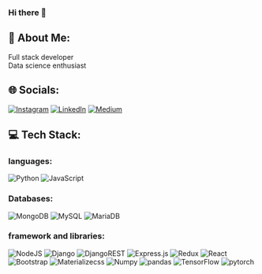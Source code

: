 ### Hi there 👋

## 💫 About Me:
Full stack developer<br>Data science enthusiast


## 🌐 Socials:
[![Instagram](https://img.shields.io/badge/Instagram-%23E4405F.svg?logo=Instagram&logoColor=white&style=for-the-badge)](https://instagram.com/nafiu.dev) 
[![LinkedIn](https://img.shields.io/badge/LinkedIn-%230077B5.svg?logo=linkedin&logoColor=white&style=for-the-badge)](https://linkedin.com/in/nafiu-nizar-93a16720b) 
[![Medium](https://img.shields.io/badge/Medium-12100E?logo=medium&logoColor=white&style=for-the-badge)](https://medium.com/@nafiu.dev) 

## 💻 Tech Stack:
### languages:
![Python](https://img.shields.io/badge/python-3670A0?style=for-the-badge&logo=python&logoColor=ffdd54)
![JavaScript](https://img.shields.io/badge/javascript-%23323330.svg?style=for-the-badge&logo=javascript&logoColor=%23F7DF1E)
### Databases:
![MongoDB](https://img.shields.io/badge/MongoDB-%234ea94b.svg?style=for-the-badge&logo=mongodb&logoColor=white) 
![MySQL](https://img.shields.io/badge/mysql-%2300f.svg?style=for-the-badge&logo=mysql&logoColor=white) 
![MariaDB](https://img.shields.io/badge/MariaDB-003545?style=for-the-badge&logo=mariadb&logoColor=white)
### framework and libraries:
![NodeJS](https://img.shields.io/badge/node.js-6DA55F?style=for-the-badge&logo=node.js&logoColor=white) 
![Django](https://img.shields.io/badge/django-%23092E20.svg?style=for-the-badge&logo=django&logoColor=white) 
![DjangoREST](https://img.shields.io/badge/DJANGO-REST-ff1709?style=for-the-badge&logo=django&logoColor=white&color=ff1709labelColor=gray) 
![Express.js](https://img.shields.io/badge/express.js-%23404d59.svg?style=for-the-badge&logo=express&logoColor=%2361DAFB) 
![Redux](https://img.shields.io/badge/redux-%23593d88.svg?style=for-the-badge&logo=redux&logoColor=white) 
![React](https://img.shields.io/badge/react-%2320232a.svg?style=for-the-badge&logo=react&logoColor=%2361DAFB)
![Bootstrap](https://img.shields.io/badge/bootstrap-%23563D7C.svg?style=for-the-badge&logo=bootstrap&logoColor=white) 
![Materializecss](https://img.shields.io/badge/-materializecss-blue?style=for-the-badge&logoColor=%2361DAFB)
![Numpy](https://img.shields.io/badge/-Numpy-lightgrey?style=for-the-badge&logoColor=%2361DAFB)
![pandas](https://img.shields.io/badge/-pandas-lightgrey?style=for-the-badge&logoColor=%2361DAFB)
![TensorFlow](https://img.shields.io/badge/-TensorFlow-orange?style=for-the-badge&logoColor=%2361DAFB)
![pytorch](https://img.shields.io/badge/-pytorch-orange?style=for-the-badge&logoColor=%2361DAFB)
<!-- # 📊 GitHub Stats:
![](https://github-readme-stats.vercel.app/api?username=nafiu-dev&theme=dark&hide_border=false&include_all_commits=true&count_private=true)<br/>
![](https://github-readme-streak-stats.herokuapp.com/?user=nafiu-dev&theme=dark&hide_border=false)<br/>
![](https://github-readme-stats.vercel.app/api/top-langs/?username=nafiu-dev&theme=dark&hide_border=false&include_all_commits=true&count_private=true&layout=compact) -->

<!-- Proudly created with GPRM ( https://gprm.itsvg.in ) -->
